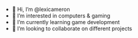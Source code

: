 - 👋 Hi, I’m @lexicameron 
- 👀 I’m interested in computers & gaming
- 🌱 I’m currently learning game development
- 💞️ I’m looking to collaborate on different projects
